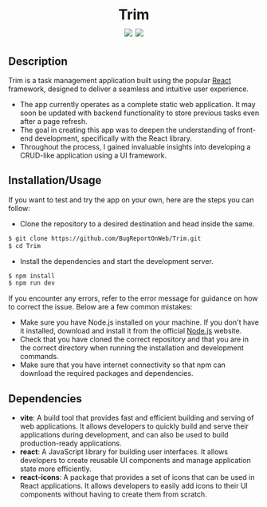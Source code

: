 <h1 id="header" align="center">
    Trim
    <div id="badge">
        <img id="code-size" src="https://img.shields.io/github/languages/code-size/BugReportOnWeb/Trim" />
        <img id="last-commit" src="https://img.shields.io/github/last-commit/BugReportOnWeb/Trim" />
    </div>
</h1>

## Description

Trim is a task management application built using the popular [React](http://reactjs.org/) framework, designed to deliver a seamless and intuitive user experience.

* The app currently operates as a complete static web application. It may soon be updated with backend functionality to store previous tasks even after a page refresh.
* The goal in creating this app was to deepen the understanding of front-end development, specifically with the React library.
* Throughout the process, I gained invaluable insights into developing a CRUD-like application using a UI framework.

## Installation/Usage

If you want to test and try the app on your own, here are the steps you can follow:

* Clone the repository to a desired destination and head inside the same.
```bash
$ git clone https://github.com/BugReportOnWeb/Trim.git
$ cd Trim
```

* Install the dependencies and start the development server.
```bash
$ npm install 
$ npm run dev 
```

If you encounter any errors, refer to the error message for guidance on how to correct the issue. Below are a few common mistakes:
* Make sure you have Node.js installed on your machine. If you don't have it installed, download and install it from the official [Node.js](https://nodejs.org/) website.
* Check that you have cloned the correct repository and that you are in the correct directory when running the installation and development commands.
* Make sure that you have internet connectivity so that npm can download the required packages and dependencies.

## Dependencies
* **vite**: A build tool that provides fast and efficient building and serving of web applications. It allows developers to quickly build and serve their applications during development, and can also be used to build production-ready applications.
* **react**: A JavaScript library for building user interfaces. It allows developers to create reusable UI components and manage application state more efficiently.
* **react-icons**: A package that provides a set of icons that can be used in React applications. It allows developers to easily add icons to their UI components without having to create them from scratch.


